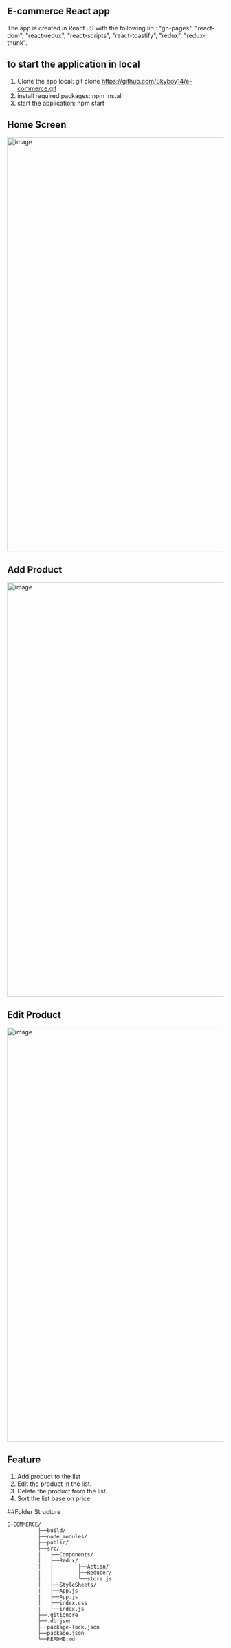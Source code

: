 ## E-commerce React app
The app is created in React JS with the following lib : 
"gh-pages", "react-dom", "react-redux", "react-scripts", "react-toastify", "redux", "redux-thunk".

## to start the application in local
1. Clone the app local: git clone https://github.com/Skyboy14/e-commerce.git
2. install required packages: npm install
3. start the application:  npm start

## Home Screen
<img width="960" alt="image" src="https://github.com/Skyboy14/e-commerce/assets/96543258/38433fcd-b2e0-4fc6-bc0b-250bc496648a">

## Add Product
<img width="960" alt="image" src="https://github.com/Skyboy14/e-commerce/assets/96543258/3f1a8a5e-cd60-43e6-917d-d727967d3b97">

## Edit Product
<img width="960" alt="image" src="https://github.com/Skyboy14/e-commerce/assets/96543258/0e7eaf1e-043b-49de-bf1c-e4a770fca395">

## Feature
1. Add product to the list
2. Edit the product in the list.
3. Delete the product from the list.
4. Sort the list base on price.

   
##Folder Structure

```
E-COMMERCE/
          ├──build/
          ├──node_modules/
          ├──public/
          ├──src/
          |   ├──Components/
          |   ├──Redux/
          |   |        ├──Action/
          |   |        ├──Reducer/
          |   |        └──store.js
          |   ├──StyleSheets/
          |   ├──App.js
          |   ├──App.js
          |   ├──index.css
          |   └──index.js
          ├──.gitignore
          ├──.db.json
          ├──package-lock.json
          ├──package.json
          └──README.md
```

